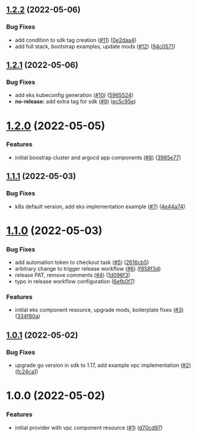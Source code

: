 ## [1.2.2](https://github.com/catalystsquad/pulumi-catalystsquad-platform/compare/v1.2.1...v1.2.2) (2022-05-06)


### Bug Fixes

* add condition to sdk tag creation ([#11](https://github.com/catalystsquad/pulumi-catalystsquad-platform/issues/11)) ([0e2daa4](https://github.com/catalystsquad/pulumi-catalystsquad-platform/commit/0e2daa44fae9175081f00042c8e1465c970a1922))
* add full stack, bootstrap examples, update mods ([#12](https://github.com/catalystsquad/pulumi-catalystsquad-platform/issues/12)) ([94c0571](https://github.com/catalystsquad/pulumi-catalystsquad-platform/commit/94c0571b2e3c8431e7f3042a985b420f467d8dc3))

## [1.2.1](https://github.com/catalystsquad/pulumi-catalystsquad-platform/compare/v1.2.0...v1.2.1) (2022-05-06)


### Bug Fixes

* add eks kubeconfig generation ([#10](https://github.com/catalystsquad/pulumi-catalystsquad-platform/issues/10)) ([5965524](https://github.com/catalystsquad/pulumi-catalystsquad-platform/commit/5965524059da243def34e1f17f5a9d7ac67c9cbd))
* **no-release:** add extra tag for sdk ([#9](https://github.com/catalystsquad/pulumi-catalystsquad-platform/issues/9)) ([ec5c95e](https://github.com/catalystsquad/pulumi-catalystsquad-platform/commit/ec5c95e55707b8a7942a7f3925ade34784d6cba2))

# [1.2.0](https://github.com/catalystsquad/pulumi-catalystsquad-platform/compare/v1.1.1...v1.2.0) (2022-05-05)


### Features

* initial boostrap cluster and argocd app components ([#8](https://github.com/catalystsquad/pulumi-catalystsquad-platform/issues/8)) ([3985e77](https://github.com/catalystsquad/pulumi-catalystsquad-platform/commit/3985e775ec6edea054b3e3069ba8b33f5e0d82bb))

## [1.1.1](https://github.com/catalystsquad/pulumi-catalystsquad-platform/compare/v1.1.0...v1.1.1) (2022-05-03)


### Bug Fixes

* k8s default version, add eks implementation example ([#7](https://github.com/catalystsquad/pulumi-catalystsquad-platform/issues/7)) ([4e44a74](https://github.com/catalystsquad/pulumi-catalystsquad-platform/commit/4e44a74010837de525483c7a2bec02a1ade00bc4))

# [1.1.0](https://github.com/catalystsquad/pulumi-catalystsquad-platform/compare/v1.0.1...v1.1.0) (2022-05-03)


### Bug Fixes

* add automation token to checkout task ([#5](https://github.com/catalystsquad/pulumi-catalystsquad-platform/issues/5)) ([2616cb5](https://github.com/catalystsquad/pulumi-catalystsquad-platform/commit/2616cb50e081b413735ac9ddf9713d216106dc77))
* arbitrary change to trigger release workflow ([#6](https://github.com/catalystsquad/pulumi-catalystsquad-platform/issues/6)) ([f858f3d](https://github.com/catalystsquad/pulumi-catalystsquad-platform/commit/f858f3d8db9115664a47d36159063c532ec96893))
* release PAT, remove comments ([#4](https://github.com/catalystsquad/pulumi-catalystsquad-platform/issues/4)) ([1d096f3](https://github.com/catalystsquad/pulumi-catalystsquad-platform/commit/1d096f3604d5babf7aaf9fe1787834041b03a129))
* typo in release workflow configuration ([6efb0f7](https://github.com/catalystsquad/pulumi-catalystsquad-platform/commit/6efb0f745f9fa95e3328b9d1a3478dd61c6ec426))


### Features

* initial eks component resource, upgrade mods, boilerplate fixes ([#3](https://github.com/catalystsquad/pulumi-catalystsquad-platform/issues/3)) ([334f80a](https://github.com/catalystsquad/pulumi-catalystsquad-platform/commit/334f80ae8e3329246bdf784eaa065c6dfa1b4eb8))

## [1.0.1](https://github.com/catalystsquad/pulumi-catalystsquad-platform/compare/v1.0.0...v1.0.1) (2022-05-02)


### Bug Fixes

* upgrade go version in sdk to 1.17, add example vpc implementation ([#2](https://github.com/catalystsquad/pulumi-catalystsquad-platform/issues/2)) ([fc24ca1](https://github.com/catalystsquad/pulumi-catalystsquad-platform/commit/fc24ca1586e216836c8325a6c78c5e4507e183ff))

# 1.0.0 (2022-05-02)


### Features

* initial provider with vpc component resource ([#1](https://github.com/catalystsquad/pulumi-catalystsquad-platform/issues/1)) ([d70cd97](https://github.com/catalystsquad/pulumi-catalystsquad-platform/commit/d70cd97d8c1b3cf41a907c129e14f64b69f4e03a))
